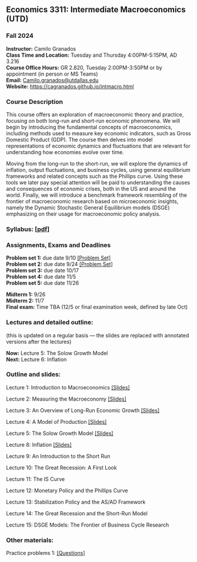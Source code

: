 ## Economics 3311: Intermediate Macroeconomics (UTD)
### Fall 2024

**Instructor:** Camilo Granados \
**Class Time and Location:** Tuesday and Thursday 4:00PM-5:15PM, AD 3.216  \
**Course Office Hours:**  GR 2.820, Tuesday 2:00PM-3:50PM  or by appointment (in person or MS Teams) \
**Email:** Camilo.granados@utdallas.edu \
**Website:** <a href="https://cagranados.github.io/intmacro.html"><u>https://cagranados.github.io/intmacro.html</u></a> 


### Course Description

This course offers an exploration of macroeconomic theory and practice, focusing on both long-run and short-run economic phenomena. We will begin by introducing the fundamental concepts of macroeconomics, including methods used to measure key economic indicators, such as Gross Domestic Product (GDP). The course then delves into model representations of economic dynamics and fluctuations that are relevant for understanding how economies evolve over time.

Moving from the long-run to the short-run, we will explore the dynamics of inflation, output fluctuations, and business cycles, using general equilibrium frameworks and related concepts such as the Phillips curve. Using these tools we later pay special attention will be paid to understanding the causes and consequences of economic crises, both in the US and around the world. Finally, we will introduce a benchmark framework resembling of the frontier of macroeconomic research based on microeconomic insights, namely the Dynamic Stochastic General Equilibrium models (DSGE) emphasizing on their usage for macroeconomic policy analysis. 


### Syllabus:  <a href="https://cagranados.github.io/files/intmacrofall24/IntermMacroAut24_syllabus.pdf"><u>[pdf]</u></a> 


### Assignments, Exams and Deadlines


**Problem set 1:** due date 9/10 <a href="https://cagranados.github.io/files/intmacrofall24/PS1.pdf"><u>[Problem Set]</u> </a> <!-- <a href="https://cagranados.github.io/files/intmacrofall24/PS1_AnswerKey.pdf"><u>[Answer Key]</u></a>  <a href="https://cagranados.github.io/files/msmacrospring24/data_ps1.xlsx"><u>[data loaded in Ans key]</u></a> --> \
**Problem set 2:** due date 9/24  <a href="https://cagranados.github.io/files/intmacrofall24/PS2.pdf"><u>[Problem Set]</u></a> <!-- <a href="https://cagranados.github.io/files/msmacrospring24/PS2_AnswerKey.pdf"><u>[Answer Key]</u></a> --> \
**Problem set 3:** due date 10/17 <!-- <a href="https://cagranados.github.io/files/msmacrospring24/PS3.pdf"><u>[Problem Set]</u></a> <a href="https://cagranados.github.io/files/msmacrospring24/PS3_AnswerKey.pdf"><u>[Answer Key]</u></a>  --> \
**Problem set 4:** due date 11/5 <!-- <a href="https://cagranados.github.io/files/msmacrospring24/PS4.pdf"><u>[Problem Set]</u></a> <a href="https://cagranados.github.io/files/msmacrospring24/Calvo.pdf"><u>[Calvo handout]</u></a> <a href="https://cagranados.github.io/files/msmacrospring24/PS4_AnswerKey.pdf"><u>[Answer Key]</u></a> <a href="https://cagranados.github.io/files/msmacrospring24/simpleDSGEexample.mod"><u>[dynare code]</u></a> --> \
**Problem set 5:** due date 11/26 <!-- <a href="https://cagranados.github.io/files/msmacrospring24/PS5.pdf"><u>[Problem Set]</u></a> <a href="https://cagranados.github.io/files/msmacrospring24/PS5_AnswerKey.pdf"><u>[Answer Key]</u></a> <a href="https://cagranados.github.io/files/msmacrospring24/Gali_2008_chapter_2.mod"><u>[code Gali Ch2]</u></a> <a href="https://cagranados.github.io/files/msmacrospring24/Gali_2008_chapter_3.mod"><u>[code Gali Ch3]</u></a> -->

**Midterm 1:** 9/26  <!-- <a href="https://cagranados.github.io/files/msmacrospring24/Midterm_MSMacro_AnsKey.pdf"><u>[Answer Key]</u></a> --> \
**Midterm 2:** 11/7  <!-- <a href="https://cagranados.github.io/files/msmacrospring24/Midterm_MSMacro_AnsKey.pdf"><u>[Answer Key]</u></a> --> \
**Final exam:** Time TBA (12/5 or final examination week, defined by late Oct) <!--  <a href="https://cagranados.github.io/files/msmacrospring24/Final_MSMacro_AnsKey.pdf"><u>[Answer Key]</u></a> -->


### Lectures and detailed outline: 
(this is updated on a regular basis — the slides are replaced with annotated versions after the lectures)

**Now:** Lecture 5: The Solow Growth Model   \
**Next:** Lecture 6: Inflation


### Outline and slides:

Lecture 1: Introduction to Macroeconomics <a href="https://cagranados.github.io/files/intmacrofall24/L1_Introduction.pdf"><u>[Slides]</u></a> 

Lecture 2: Measuring the Macroeconomy <a href="https://cagranados.github.io/files/intmacrofall24/L2_Measuring the Macroeconomy.pdf"><u>[Slides]</u></a> 

Lecture 3: An Overview of Long-Run Economic Growth <a href="https://cagranados.github.io/files/intmacrofall24/L3_An Overview of Long Term Economic Growth.pdf"><u>[Slides]</u></a> 

Lecture 4: A Model of Production <a href="https://cagranados.github.io/files/intmacrofall24/L4_A Model of Production.pdf"><u>[Slides]</u></a> 

Lecture 5: The Solow Growth Model <a href="https://cagranados.github.io/files/intmacrofall24/L5_Solow Growth Model.pdf"><u>[Slides]</u></a> 

Lecture 8: Inflation <a href="https://cagranados.github.io/files/intmacrofall24/L8_Inflation.pdf"><u>[Slides]</u></a> 

Lecture 9: An Introduction to the Short Run

Lecture 10: The Great Recession: A First Look

Lecture 11: The IS Curve

Lecture 12: Monetary Policy and the Phillips Curve

Lecture 13: Stabilization Policy and the AS/AD Framework

Lecture 14: The Great Recession and the Short-Run Model 

Lecture 15: DSGE Models: The Frontier of Business Cycle Research



### Other materials: 

Practice problems 1: <a href="https://cagranados.github.io/files/intmacrofall24/PracticeProblems1.pdf"><u>[Questions]</u></a> 
